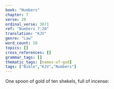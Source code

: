 ```yaml
---
book: "Numbers"
chapter: 7
verse: 20
ordinal_verse: 3871
ref: "Numbers 7:20"
translation: "KJV"
genre: "Law"
word_count: 10
topics: []
cross_references: []
grammar_tags: []
thematic_tags: [names-of-god]
tags: ["Bible","KJV","Numbers"]
---
```

One spoon of gold of ten shekels, full of incense:
